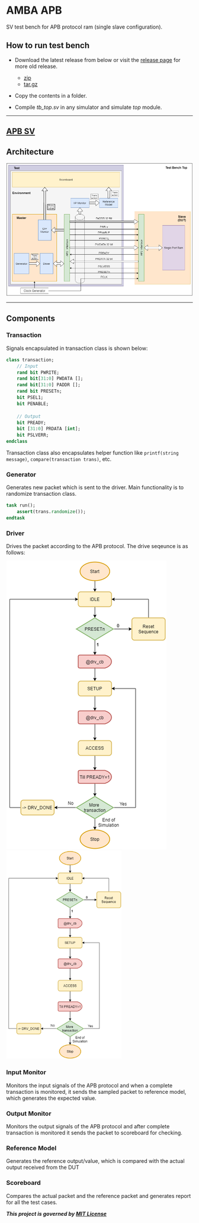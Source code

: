 # AMBA APB

SV test bench for APB protocol ram (single slave configuration).

## How to run test bench

- Download the latest release from below or visit the [release page](https://github.com/kumarrishav14/AMBA_APB/releases "Release page") for more old release.

  - [zip](https://github.com/kumarrishav14/AMBA_APB/archive/v1.0.zip)
  - [tar.gz](https://github.com/kumarrishav14/AMBA_APB/archive/v1.0.tar.gz)

- Copy the contents in a folder.
- Compile *tb_top.sv* in any simulator and simulate *top* module.

---

## [APB SV](.\page\APB_SV.html)

<!-- ## [APB UVM]({{ site.baseurl }}{% link page/ALU_SV.md %}) -->

## Architecture

![image](images\APB_TB_arch.png)

---

## Components

### Transaction

Signals encapsulated in transaction class is shown below:

```sv
class transaction;
    // Input
    rand bit PWRITE;          
    rand bit[31:0] PWDATA [];   
    rand bit[31:0] PADDR [];   
    rand bit PRESETn;    
    bit PSEL1;
    bit PENABLE;

    // Output
    bit PREADY;
    bit [31:0] PRDATA [int];
    bit PSLVERR;
endclass
```

Transaction class also encapsulates helper function like `printf(string message)`, `compare(transaction trans)`, etc.

### Generator

Generates new packet which is sent to the driver. Main functionality is to randomize transaction class.

```sv
task run();
    assert(trans.randomize());
endtask
```

### Driver

Drives the packet according to the APB protocol. The drive seqeunce is as follows:

![image](image\driver.png)
<img src = "image\driver.png" height=560 alt="driver flow">

### Input Monitor

Monitors the input signals of the APB protocol and when a complete transaction is monitored, it sends the sampled packet to reference model, which generates the expected value.

### Output Monitor

Monitors the output signals of the APB protocol and after complete transaction is monitored it sends the packet to scoreboard for checking.

### Reference Model

Generates the reference output/value, which is compared with the actual output received from the DUT

### Scoreboard

Compares the actual packet and the reference packet and generates report for all the test cases.

**_This project is governed by [MIT License](LICENSE)_**
